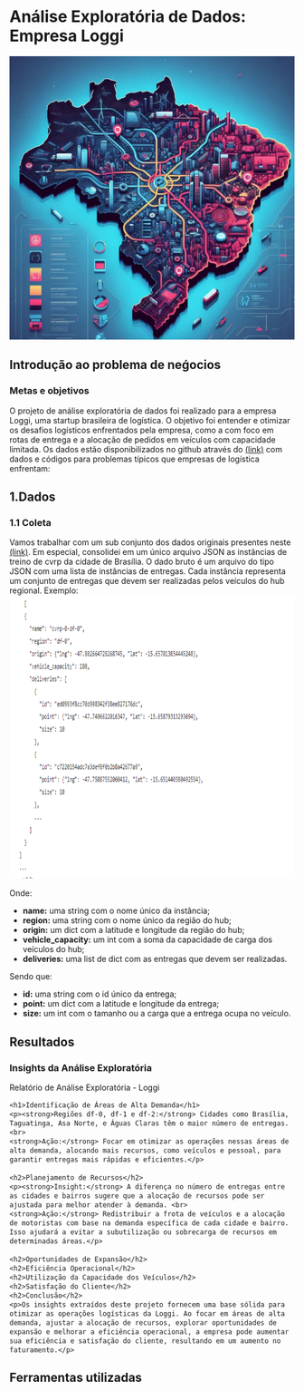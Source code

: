<!DOCTYPE html>
<html>

 <link rel="stylesheet" href="styles.css">
<body>
    <h1>Análise Exploratória de Dados: Empresa Loggi</h1>
    <img src="images/project1_1.jpeg" alt="Uma bela paisagem" width="900" height="500" title="Clique para ampliar">
    <h2>Introdução ao problema de neǵocios</h2>
     <h3>Metas e objetivos</h3>
    <p>O projeto de análise exploratória de dados foi realizado para a empresa Loggi, uma startup brasileira de logística. O objetivo foi entender e otimizar os desafios logísticos enfrentados pela empresa, como a com foco em rotas de entrega e a alocação de pedidos em veículos com capacidade limitada.
     Os dados estão disponibilizados no github através do <a href="https://github.com/loggi/loggibud" target="_blank">(link)</a> com dados e códigos para problemas típicos que empresas de logística enfrentam: 
</p>
 <h2>1.Dados </h2>
 <h3>1.1 Coleta</h3> Vamos trabalhar com um sub conjunto dos dados originais presentes neste <a href="https://github.com/loggi/loggibud">(link)</a>. Em especial, consolidei em um único arquivo JSON as instâncias de treino de cvrp da cidade de Brasília.
 O dado bruto é um arquivo do tipo JSON com uma lista de instâncias de entregas. Cada instância representa um conjunto de entregas que devem ser realizadas pelos veículos do hub regional. Exemplo:</h3>
<img src="images/dado_brutojson_.png" alt="Uma bela paisagem" width="900" height="500" title="Clique para ampliar">
 <p>Onde:</p>
    <ul>
        <li><strong>name:</strong> uma string com o nome único da instância;</li>
        <li><strong>region:</strong> uma string com o nome único da região do hub;</li>
        <li><strong>origin:</strong> um dict com a latitude e longitude da região do hub;</li>
        <li><strong>vehicle_capacity:</strong> um int com a soma da capacidade de carga dos veículos do hub;</li>
        <li><strong>deliveries:</strong> uma list de dict com as entregas que devem ser realizadas.</li>
    </ul>
  <p>Sendo que:</p>
    <ul>
        <li><strong>id:</strong> uma string com o id único da entrega;</li>
        <li><strong>point:</strong> um dict com a latitude e longitude da entrega;</li>
        <li><strong>size:</strong> um int com o tamanho ou a carga que a entrega ocupa no veículo.</li>
    </ul> 
<h2>Resultados</h2>
 
<h3>Insights da Análise Exploratória</h3>
  <p> 
  Relatório de Análise Exploratória - Loggi

    <h1>Identificação de Áreas de Alta Demanda</h1>
    <p><strong>Regiões df-0, df-1 e df-2:</strong> Cidades como Brasília, Taguatinga, Asa Norte, e Águas Claras têm o maior número de entregas. <br>
    <strong>Ação:</strong> Focar em otimizar as operações nessas áreas de alta demanda, alocando mais recursos, como veículos e pessoal, para garantir entregas mais rápidas e eficientes.</p>

    <h2>Planejamento de Recursos</h2>
    <p><strong>Insight:</strong> A diferença no número de entregas entre as cidades e bairros sugere que a alocação de recursos pode ser ajustada para melhor atender à demanda. <br>
    <strong>Ação:</strong> Redistribuir a frota de veículos e a alocação de motoristas com base na demanda específica de cada cidade e bairro. Isso ajudará a evitar a subutilização ou sobrecarga de recursos em determinadas áreas.</p>

    <h2>Oportunidades de Expansão</h2>
    <h2>Eficiência Operacional</h2>
    <h2>Utilização da Capacidade dos Veículos</h2>
    <h2>Satisfação do Cliente</h2>
    <h2>Conclusão</h2>
    <p>Os insights extraídos deste projeto fornecem uma base sólida para otimizar as operações logísticas da Loggi. Ao focar em áreas de alta demanda, ajustar a alocação de recursos, explorar oportunidades de expansão e melhorar a eficiência operacional, a empresa pode aumentar sua eficiência e satisfação do cliente, resultando em um aumento no faturamento.</p>


  
  
  </p>
<h2>Ferramentas utilizadas</h2>
</body>
</html>
